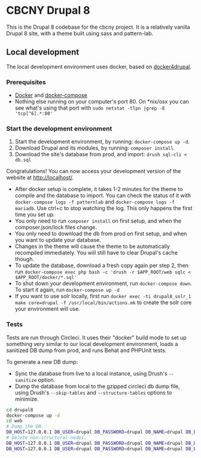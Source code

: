 # CBCNY Drupal 8

This is the Drupal 8 codebase for the cbcny project. It is a relatively vanilla Drupal 8 site, with a theme built using sass and pattern-lab. 

## Local development

The local development environment uses docker, based on [docker4drupal](http://docs.docker4drupal.org/en/latest/).

### Prerequisites

* [Docker](https://docker.com) and [docker-compose](https://docs.docker.com/compose/install/)
* Nothing else running on your computer's port 80. On *nix/osx you can see what's using that port with `sudo netstat -tlpn |grep -E 'tcp[^6].*:80'`

### Start the development environment

1) Start the development environment, by running: `docker-compose up -d`.
2) Download Drupal and its modules, by running: `composer install`.
3) Download the site's database from prod, and import: `drush sql-cli < db.sql`

Congratulations! You can now access your development version of the website at [http://localhost/](http://localhost/).

* After docker setup is complete, it takes 1-2 minutes for the theme to compile and the database to import. You can check the status of it with `docker-compose logs -f patternlab` and `docker-compose logs -f mariadb`. Use ctrl+c to stop watching the log. This only happens the first time you set up.
* You only need to run `composer install` on first setup, and when the composer.json/lock files change.
* You only need to download the db from prod on first setup, and when you want to update your database. 
* Changes in the theme will cause the theme to be automatically recompiled immediately. You will still have to clear Drupal's cache though.
* To update the database, download a fresh copy again per step 2, then run `docker-compose exec php bash -c 'drush -r $APP_ROOT/web sqlc < $APP_ROOT/docker/*.sql'`
* To shut down your development environment, run `docker-compose down`. To start it again, run `docker-compose up -d`
* If you want to use solr locally, first run `docker exec -ti drupal8_solr_1 make core=drupal -f /usr/local/bin/actions.mk` to create the solr core your environment will use.

### Tests

Tests are run through Circleci. It uses their "docker" build mode to set up something very similar to our local development environment, loads a sanitized DB dump from prod, and runs Behat and PHPUnit tests.

To generate a new DB dump: 

* Sync the database from live to a local instance, using Drush's `--sanitize` option.
* Dump the database from local to the gzipped circleci db dump file, using Drush's `--skip-tables` and `--structure-tables` options to minimize.
```bash
cd drupal8
docker-compose up -d
cd web
# Dump the DB.
DB_HOST=127.0.0.1 DB_USER=drupal DB_PASSWORD=drupal DB_NAME=drupal DB_DRIVER=mysql drush sql-sync @cbcny-org-drupal-8.master--app @self --sanitize
# Delete non-structural nodes.
DB_HOST=127.0.0.1 DB_USER=drupal DB_PASSWORD=drupal DB_NAME=drupal DB_DRIVER=mysql drush en -y drush_delete
DB_HOST=127.0.0.1 DB_USER=drupal DB_PASSWORD=drupal DB_NAME=drupal DB_DRIVER=mysql drush sql-dump --skip-tables-key=common --structure-tables-key=common --gzip --result-file=../../.circleci/circleci.sql
``` 